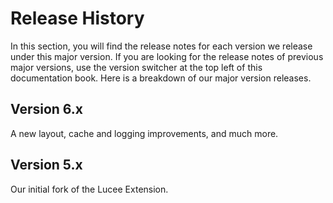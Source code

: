 # Release History

In this section, you will find the release notes for each version we release under this major version. If you are looking for the release notes of previous major versions, use the version switcher at the top left of this documentation book. Here is a breakdown of our major version releases.

## Version 6.x

A new layout, cache and logging improvements, and much more.

## Version 5.x

Our initial fork of the Lucee Extension.
